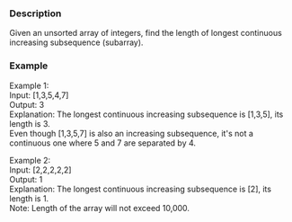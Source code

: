 ### Description
Given an unsorted array of integers, find the length of longest continuous increasing subsequence (subarray).

### Example
Example 1:<br>
Input: [1,3,5,4,7]<br>
Output: 3<br>
Explanation: The longest continuous increasing subsequence is [1,3,5], its length is 3. <br>
Even though [1,3,5,7] is also an increasing subsequence, it's not a continuous one where 5 and 7 are separated by 4. <br>

Example 2:<br>
Input: [2,2,2,2,2]<br>
Output: 1<br>
Explanation: The longest continuous increasing subsequence is [2], its length is 1. <br>
Note: Length of the array will not exceed 10,000.<br>

